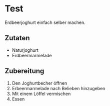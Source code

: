 # Test

Erdbeerjoghurt einfach selber machen.

## Zutaten

- Naturjoghurt
- Erdbeermarmelade

## Zubereitung

1. Den Joghurtbecher öffnen
2. Erbeermarmelade nach Belieben hinzugeben
3. Mit einem Löffel vermischen
4. Essen
